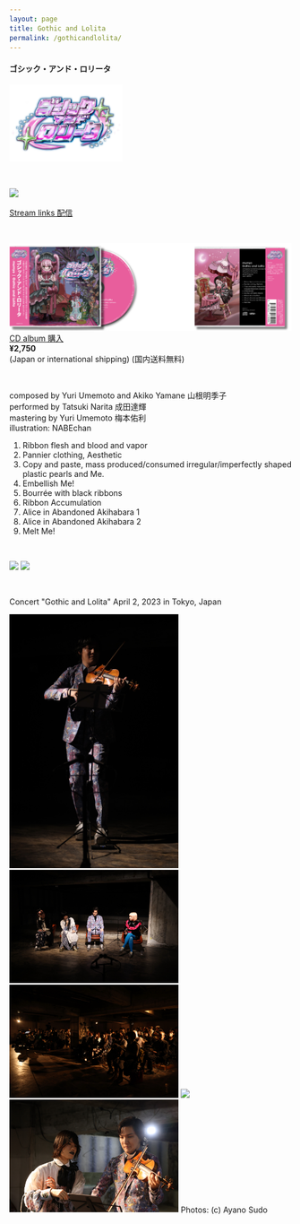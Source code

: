 ```yaml
---
layout: page
title: Gothic and Lolita
permalink: /gothicandlolita/
---
```

#### ゴシック・アンド・ロリータ

<img src="/logogl.PNG" width="40%">

&nbsp;

[<img src="/jakegl.PNG" width="60%">](https://linkco.re/ed82Cxge)

[Stream links 配信](https://linkco.re/ed82Cxge?lang=en)

&nbsp;

[<img src="/cdgl.PNG" width="100%">](https://mumyollc.stores.jp/items/642539246cb68c002982ce75)
[CD album 購入](https://mumyollc.stores.jp/items/642539246cb68c002982ce75)  
**¥2,750**  
(Japan or international shipping)
(国内送料無料)

&nbsp;

composed by Yuri Umemoto and Akiko Yamane 山根明季子  
performed by Tatsuki Narita 成田達輝  
mastering by Yuri Umemoto 梅本佑利  
illustration: NABEchan

1. Ribbon flesh and blood and vapor
2. Pannier clothing, Aesthetic
3. Copy and paste, mass produced/consumed irregular/imperfectly shaped plastic pearls and Me.
4. Embellish Me!
5. Bourrée with black ribbons
6. Ribbon Accumulation
7. Alice in Abandoned Akihabara 1
8. Alice in Abandoned Akihabara 2
9. Melt Me!

&nbsp;

<img src="/1.png" width="50%"> <img src="/2.png" width="50%">

&nbsp;

Concert "Gothic and Lolita"
April 2, 2023 in Tokyo, Japan

<img src="/glc6.JPG" width="60%"> <img src="/glc2.JPG" width="60%"> <img src="/glc3.JPG" width="60%"> <img src="/glc4.JPG" width="60%"> <img src="/glc5.JPG" width="60%">
 Photos: (c) Ayano Sudo
